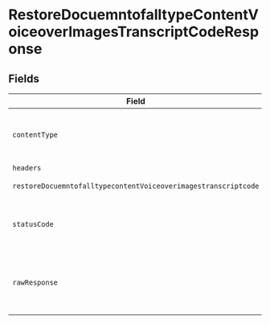 # RestoreDocuemntofalltypeContentVoiceoverImagesTranscriptCodeResponse


## Fields

| Field                                                                                                                                                                                                                                                                            | Type                                                                                                                                                                                                                                                                             | Required                                                                                                                                                                                                                                                                         | Description                                                                                                                                                                                                                                                                      |
| -------------------------------------------------------------------------------------------------------------------------------------------------------------------------------------------------------------------------------------------------------------------------------- | -------------------------------------------------------------------------------------------------------------------------------------------------------------------------------------------------------------------------------------------------------------------------------- | -------------------------------------------------------------------------------------------------------------------------------------------------------------------------------------------------------------------------------------------------------------------------------- | -------------------------------------------------------------------------------------------------------------------------------------------------------------------------------------------------------------------------------------------------------------------------------- |
| `contentType`                                                                                                                                                                                                                                                                    | *string*                                                                                                                                                                                                                                                                         | :heavy_check_mark:                                                                                                                                                                                                                                                               | HTTP response content type for this operation                                                                                                                                                                                                                                    |
| `headers`                                                                                                                                                                                                                                                                        | array<string, array<*string*>>                                                                                                                                                                                                                                                   | :heavy_minus_sign:                                                                                                                                                                                                                                                               | N/A                                                                                                                                                                                                                                                                              |
| `restoreDocuemntofalltypecontentVoiceoverimagestranscriptcode`                                                                                                                                                                                                                   | [?RestoreDocuemntofalltypeContentVoiceoverImagesTranscriptCodeRestoreDocuemntofalltypecontentVoiceoverimagestranscriptcode](../../models/operations/RestoreDocuemntofalltypeContentVoiceoverImagesTranscriptCodeRestoreDocuemntofalltypecontentVoiceoverimagestranscriptcode.md) | :heavy_minus_sign:                                                                                                                                                                                                                                                               | OK                                                                                                                                                                                                                                                                               |
| `statusCode`                                                                                                                                                                                                                                                                     | *int*                                                                                                                                                                                                                                                                            | :heavy_check_mark:                                                                                                                                                                                                                                                               | HTTP response status code for this operation                                                                                                                                                                                                                                     |
| `rawResponse`                                                                                                                                                                                                                                                                    | [\Psr\Http\Message\ResponseInterface](https://www.php-fig.org/psr/psr-7/#33-psrhttpmessageresponseinterface)                                                                                                                                                                     | :heavy_minus_sign:                                                                                                                                                                                                                                                               | Raw HTTP response; suitable for custom response parsing                                                                                                                                                                                                                          |